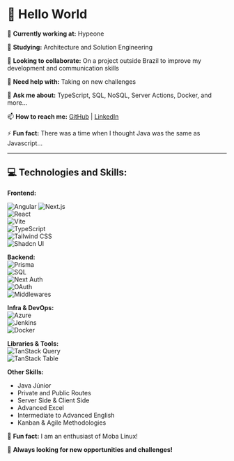 # 👋 Hello World  

🔭 **Currently working at:** Hypeone  

🌱 **Studying:** Architecture and Solution Engineering  

👯 **Looking to collaborate:** On a project outside Brazil to improve my development and communication skills  

🤔 **Need help with:** Taking on new challenges  

💬 **Ask me about:** TypeScript, SQL, NoSQL, Server Actions, Docker, and more...  

📫 **How to reach me:** [GitHub](https://github.com/seu-usuario) | [LinkedIn](https://linkedin.com/in/seu-usuario)  

⚡ **Fun fact:** There was a time when I thought Java was the same as Javascript...  

---

## 💻 **Technologies and Skills:**  

**Frontend:**

![Angular](https://img.shields.io/badge/Angular-DD0031?style=for-the-badge&logo=angular&logoColor=white)
![Next.js](https://img.shields.io/badge/Next.js-000?style=for-the-badge&logo=nextdotjs)  
![React](https://img.shields.io/badge/React-61DAFB?style=for-the-badge&logo=react&logoColor=black)  
![Vite](https://img.shields.io/badge/Vite-646CFF?style=for-the-badge&logo=vite&logoColor=white)  
![TypeScript](https://img.shields.io/badge/TypeScript-3178C6?style=for-the-badge&logo=typescript&logoColor=white)  
![Tailwind CSS](https://img.shields.io/badge/Tailwind_CSS-38B2AC?style=for-the-badge&logo=tailwind-css&logoColor=white)  
![Shadcn UI](https://img.shields.io/badge/Shadcn_UI-000?style=for-the-badge)  

**Backend:**  
![Prisma](https://img.shields.io/badge/Prisma-2D3748?style=for-the-badge&logo=prisma&logoColor=white)  
![SQL](https://img.shields.io/badge/SQL-336791?style=for-the-badge&logo=postgresql&logoColor=white)  
![Next Auth](https://img.shields.io/badge/Next_Auth-000?style=for-the-badge)  
![OAuth](https://img.shields.io/badge/OAuth-3C873A?style=for-the-badge&logo=oauth&logoColor=white)  
![Middlewares](https://img.shields.io/badge/Middlewares-000?style=for-the-badge)  

**Infra & DevOps:**  
![Azure](https://img.shields.io/badge/Microsoft_Azure-0078D4?style=for-the-badge&logo=microsoftazure&logoColor=white)  
![Jenkins](https://img.shields.io/badge/Jenkins-D24939?style=for-the-badge&logo=jenkins&logoColor=white)  
![Docker](https://img.shields.io/badge/Docker-2496ED?style=for-the-badge&logo=docker&logoColor=white)  

**Libraries & Tools:**  
![TanStack Query](https://img.shields.io/badge/TanStack_Query-FF4154?style=for-the-badge)  
![TanStack Table](https://img.shields.io/badge/TanStack_Table-FF4154?style=for-the-badge)  

**Other Skills:**  
- Java Júnior  
- Private and Public Routes  
- Server Side & Client Side  
- Advanced Excel  
- Intermediate to Advanced English  
- Kanban & Agile Methodologies  

🐧 **Fun fact:** I am an enthusiast of Moba Linux!  

🎯 **Always looking for new opportunities and challenges!**  
